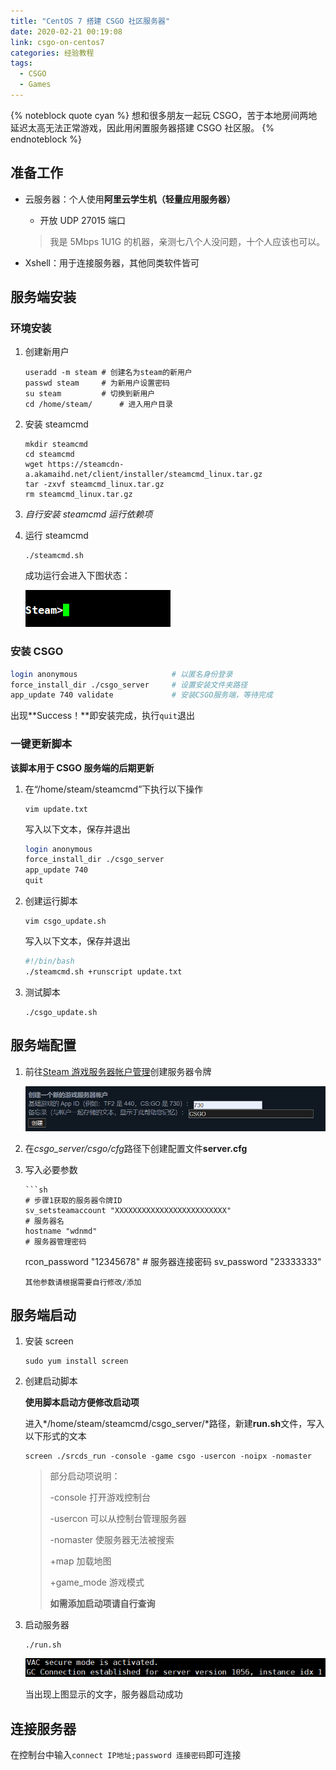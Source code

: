 ```yaml
---
title: "CentOS 7 搭建 CSGO 社区服务器"
date: 2020-02-21 00:19:08
link: csgo-on-centos7
categories: 经验教程
tags:
  - CSGO
  - Games
---
```


{% noteblock quote cyan %}
想和很多朋友一起玩 CSGO，苦于本地房间两地延迟太高无法正常游戏，因此用闲置服务器搭建 CSGO 社区服。
{% endnoteblock %}

<!-- more -->

## 准备工作

- 云服务器：个人使用**阿里云学生机（轻量应用服务器）**

  - 开放 UDP 27015 端口

  > 我是 5Mbps 1U1G 的机器，亲测七八个人没问题，十个人应该也可以。

- Xshell：用于连接服务器，其他同类软件皆可

## 服务端安装

### 环境安装

1. 创建新用户

   ```shell
   useradd -m steam	# 创建名为steam的新用户
   passwd steam		# 为新用户设置密码
   su steam			# 切换到新用户
   cd /home/steam/		# 进入用户目录
   ```

2. 安装 steamcmd

   ```shell
   mkdir steamcmd
   cd steamcmd
   wget https://steamcdn-a.akamaihd.net/client/installer/steamcmd_linux.tar.gz
   tar -zxvf steamcmd_linux.tar.gz
   rm steamcmd_linux.tar.gz
   ```

3. _自行安装 steamcmd 运行依赖项_

4. 运行 steamcmd

   ```shell
   ./steamcmd.sh
   ```

   成功运行会进入下图状态：

   ![](CentOS-7-搭建-CSGO-社区服务器/image-20200221004214677.png)

### 安装 CSGO

```sh
login anonymous						# 以匿名身份登录
force_install_dir ./csgo_server		# 设置安装文件夹路径
app_update 740 validate				# 安装CSGO服务端，等待完成
```

出现**Success！**即安装完成，执行`quit`退出

### 一键更新脚本

**该脚本用于 CSGO 服务端的后期更新**

1. 在“/home/steam/steamcmd”下执行以下操作

   ```shell
   vim update.txt
   ```

   写入以下文本，保存并退出

   ```sh
   login anonymous
   force_install_dir ./csgo_server
   app_update 740
   quit
   ```

2. 创建运行脚本

   ```shell
   vim csgo_update.sh
   ```

   写入以下文本，保存并退出

   ```sh
   #!/bin/bash
   ./steamcmd.sh +runscript update.txt
   ```

3. 测试脚本

   ```shell
   ./csgo_update.sh
   ```

## 服务端配置

1.  前往[Steam 游戏服务器帐户管理](https://steamcommunity.com/dev/managegameservers)创建服务器令牌

    ![](CentOS-7-搭建-CSGO-社区服务器/image-20200221010525719.png)

2.  在*csgo_server/csgo/cfg*路径下创建配置文件**server.cfg**

3.  写入必要参数

        ```sh
        # 步骤1获取的服务器令牌ID
        sv_setsteamaccount "XXXXXXXXXXXXXXXXXXXXXXXXX"
        # 服务器名
        hostname "wdnmd"
        # 服务器管理密码

    rcon_password "12345678" # 服务器连接密码
    sv_password "23333333"

    ```
    其他参数请根据需要自行修改/添加
    ```

## 服务端启动

1. 安装 screen

   ```shell
   sudo yum install screen
   ```

2. 创建启动脚本

   **使用脚本启动方便修改启动项**

   进入*/home/steam/steamcmd/csgo_server/*路径，新建**run.sh**文件，写入以下形式的文本

   ```shell
   screen ./srcds_run -console -game csgo -usercon -noipx -nomaster
   ```

   > 部分启动项说明：
   >
   > -console 打开游戏控制台
   >
   > -usercon 可以从控制台管理服务器
   >
   > -nomaster 使服务器无法被搜索
   >
   > +map 加载地图
   >
   > +game_mode 游戏模式
   >
   > **如需添加启动项请自行查询**

3. 启动服务器

   ```shell
   ./run.sh
   ```

   ![](CentOS-7-搭建-CSGO-社区服务器/image-20200221012223811.png)

   当出现上图显示的文字，服务器启动成功

## 连接服务器

在控制台中输入`connect IP地址;password 连接密码`即可连接
